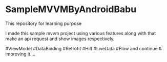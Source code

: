 # SampleMVVMByAndroidBabu
This repository for learning purpose

I made this sample mvvm project using various features along with that make an api request and show images respectively.

#ViewModel #DataBinding #Retrofit #Hilt #LiveData #Flow and continue & improving it....
